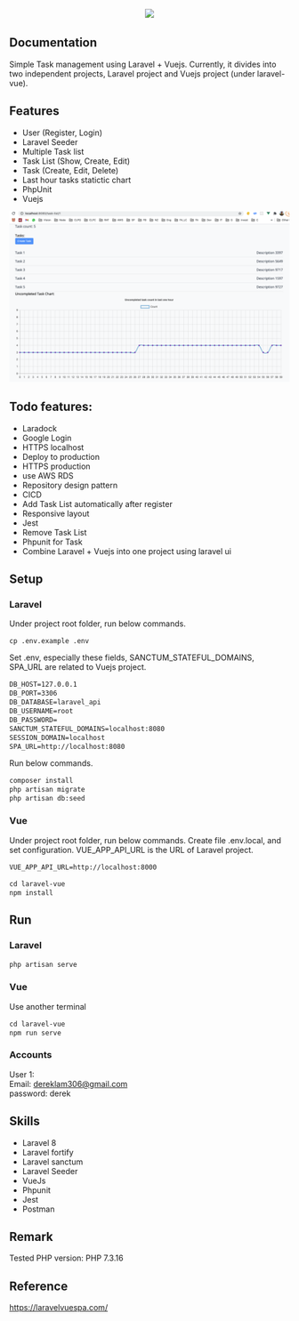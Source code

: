 <p align="center"><a href="https://laravel.com" target="_blank"><img src="https://raw.githubusercontent.com/laravel/art/master/logo-lockup/5%20SVG/2%20CMYK/1%20Full%20Color/laravel-logolockup-cmyk-red.svg" width="400"></a></p>

## Documentation

Simple Task management using Laravel + Vuejs. Currently, it divides into two independent projects, Laravel project and Vuejs project (under laravel-vue).


## Features
- User (Register, Login)
- Laravel Seeder
- Multiple Task list
- Task List (Show, Create, Edit)
- Task (Create, Edit, Delete)
- Last hour tasks statictic chart
- PhpUnit
- Vuejs

![Image](dev_resources/screenshots/tast-list01.png "Task List")


## Todo features:
- Laradock
- Google Login
- HTTPS localhost
- Deploy to production
- HTTPS production
- use AWS RDS
- Repository design pattern
- CICD
- Add Task List automatically after register
- Responsive layout
- Jest
- Remove Task List
- Phpunit for Task
- Combine Laravel + Vuejs into one project using laravel ui

## Setup
### Laravel
Under project root folder, run below commands.
```
cp .env.example .env
```

Set .env, especially these fields, SANCTUM_STATEFUL_DOMAINS, SPA_URL are related to Vuejs project.
```
DB_HOST=127.0.0.1
DB_PORT=3306
DB_DATABASE=laravel_api
DB_USERNAME=root
DB_PASSWORD=
SANCTUM_STATEFUL_DOMAINS=localhost:8080
SESSION_DOMAIN=localhost
SPA_URL=http://localhost:8080
```

Run below commands.
```
composer install
php artisan migrate
php artisan db:seed
```


### Vue
Under project root folder, run below commands.
Create file .env.local, and set configuration. VUE_APP_API_URL is the URL of Laravel project.
```
VUE_APP_API_URL=http://localhost:8000
```

```
cd laravel-vue
npm install
```

## Run
### Laravel
```
php artisan serve
```

### Vue
Use another terminal
```
cd laravel-vue
npm run serve
```

### Accounts
User 1:  
Email: dereklam306@gmail.com  
password: derek  

## Skills
- Laravel 8
- Laravel fortify
- Laravel sanctum
- Laravel Seeder
- VueJs
- Phpunit
- Jest
- Postman

## Remark
Tested PHP version: PHP 7.3.16 

## Reference
https://laravelvuespa.com/
